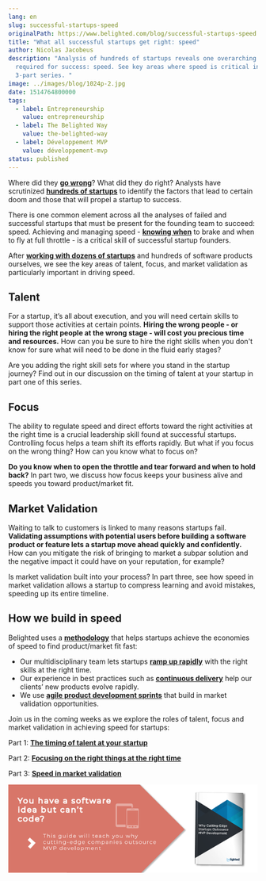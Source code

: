 ```yaml
---
lang: en
slug: successful-startups-speed
originalPath: https://www.belighted.com/blog/successful-startups-speed
title: "What all successful startups get right: speed"
author: Nicolas Jacobeus
description: "Analysis of hundreds of startups reveals one overarching theme
  required for success: speed. See key areas where speed is critical in this
  3-part series. "
image: ../images/blog/1024p-2.jpg
date: 1514764800000
tags:
  - label: Entrepreneurship
    value: entrepreneurship
  - label: The Belighted Way
    value: the-belighted-way
  - label: Développement MVP
    value: développement-mvp
status: published
---
```

Where did they **[go wrong](https://www.cbinsights.com/research/startup-failure-reasons-top/)**? What did they do right? Analysts have scrutinized **[hundreds of startups](https://autopsy.io/)** to identify the factors that lead to certain doom and those that will propel a startup to success. 

There is one common element across all the analyses of failed and successful startups that must be present for the founding team to succeed: speed. Achieving and managing speed - **[knowing when](https://www.belighted.com/blog/ultimate-checklist-developing-new-software-product)** to brake and when to fly at full throttle - is a critical skill of successful startup founders.

After **[working with dozens of startups](https://www.belighted.com/about)** and hundreds of software products ourselves, we see the key areas of talent, focus, and market validation as particularly important in driving speed.

Talent
------

For a startup, it’s all about execution, and you will need certain skills to support those activities at certain points. **Hiring the wrong people - or hiring the right people at the wrong stage - will cost you precious time and resources.** How can you be sure to hire the right skills when you don't know for sure what will need to be done in the fluid early stages?

Are you adding the right skill sets for where you stand in the startup journey? Find out in our discussion on the timing of talent at your startup in part one of this series.

Focus
-----

The ability to regulate speed and direct efforts toward the right activities at the right time is a crucial leadership skill found at successful startups. Controlling focus helps a team shift its efforts rapidly. But what if you focus on the wrong thing? How can you know what to focus on?

**Do you know when to open the throttle and tear forward and when to hold back?** In part two, we discuss how focus keeps your business alive and speeds you toward product/market fit.

Market Validation
-----------------

Waiting to talk to customers is linked to many reasons startups fail. **Validating assumptions with potential users before building a software product or feature lets a startup move ahead quickly and confidently.** How can you mitigate the risk of bringing to market a subpar solution and the negative impact it could have on your reputation, for example? 

Is market validation built into your process? In part three, see how speed in market validation allows a startup to compress learning and avoid mistakes, speeding up its entire timeline.

How we build in speed
---------------------

Belighted uses a **[methodology](https://www.belighted.com/blog/product-development-methodology)** that helps startups achieve the economies of speed to find product/market fit fast: 

*   Our multidisciplinary team lets startups **[ramp up rapidly](https://www.belighted.com/blog/10-pros-and-cons-of-outsourcing-mvp-development)** with the right skills at the right time.
*   Our experience in best practices such as **[continuous delivery](https://www.belighted.com/blog/continuous-delivery-startups)** help our clients’ new products evolve rapidly.
*   We use **[agile product development sprints](https://www.belighted.com/case-studies/listminut-increases-their-product-development-speed-by-90-with-belighted)** that build in market validation opportunities.

Join us in the coming weeks as we explore the roles of talent, focus and market validation in achieving speed for startups:

Part 1: **[The timing of talent at your startup](/blog/startup-speed-talent)**

Part 2: **[Focusing on the right things at the right time](/blog/startup-speed-focus)**

Part 3: **[Speed in market validation](/blog/startup-speed-market-validation)**

[![You have a software idea but can't code?](/content/images/legacy/2r_muYcfC0X7-yUFIS_kd.png)](https://cta-redirect.hubspot.com/cta/redirect/1684659/2a757af5-8c70-4e5b-bd84-3e0c399fa61d)